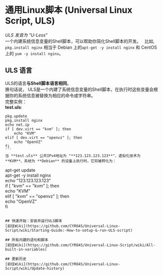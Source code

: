 # 通用Linux脚本 (Universal Linux Script, ULS)
*ULS 发音为 "U-Less"*  
一个内建系统信息变量的Shell脚本，可以帮助你简化Shell脚本的开发。  
比如, ```pkg.install nginx``` 相当于 Debian 上的```apt-get -y install nginx``` 和 CentOS 上的 ```yum -y install nginx```。 
  
## ULS 语言  
ULS的语言**与Shell脚本语言相同**。  
换句话说， ULS是一个内建了系统信息变量的Shell脚本，在执行时这些变量会根据你的系统信息被替换为相应的命令或字符串。  
完整实例：  
**test.uls**:  
```
pkg.update  
pkg.install nginx  
echo net.ip  
if [ dev.virt == "kvm" ]; then  
    echo "KVM"  
elif [ dev.virt == "openvz" ]; then  
    echo "OpenVZ"  
fi  
```  
当 **test.uls** 公共IPv4地址为 "**123.123.123.123**"、虚拟化技术为 **KVM**、系统为 **Debian** 的设备上执行时，它将被转化为：
```
apt-get update  
apt-get -y install nginx  
echo "123.123.123.123"  
if [ "kvm" == "kvm" ]; then  
    echo "KVM"  
elif [ "kvm" == "openvz" ]; then  
    echo "OpenVZ"  
fi  
```   
  
## 快速开始：安装并运行ULS脚本 
[前往Wiki](https://github.com/CYRO4S/Universal-Linux-Script/wiki/Starting-Guide:-How-to-setup-&-run-ULS-script)  
  
## 所有内建的语句和脚本 
[前往Wiki](https://github.com/CYRO4S/Universal-Linux-Script/wiki/All-built-in-variables)  
  
## 更新历史
[前往Wiki](https://github.com/CYRO4S/Universal-Linux-Script/wiki/Update-history)
